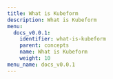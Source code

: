 ```yaml
---
title: What is Kubeform
description: What is Kubeform
menu:
  docs_v0.0.1:
    identifier: what-is-kubeform
    parent: concepts
    name: What is Kubeform
    weight: 10
menu_name: docs_v0.0.1
---
```


